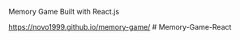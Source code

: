 Memory Game Built with React.js

https://novo1999.github.io/memory-game/
#   M e m o r y - G a m e - R e a c t  
 